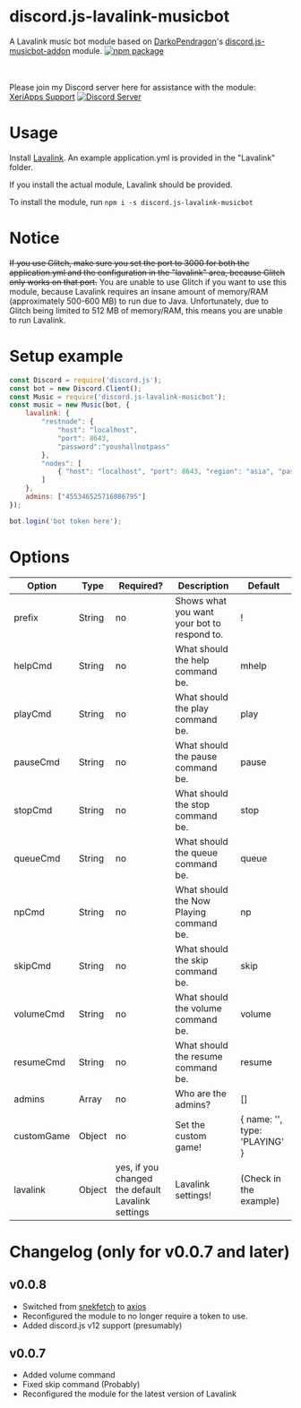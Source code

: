 # discord.js-lavalink-musicbot
A Lavalink music bot module based on [DarkoPendragon](https://github.com/DarkoPendragon)'s [discord.js-musicbot-addon](https://github.com/DarkoPendragon/discord.js-musicbot-addon) module.
[![npm package](https://nodei.co/npm/discord.js-lavalink-musicbot.png?downloads=true&downloadRank=true&stars=true)](https://nodei.co/npm/discord.js-lavalink-musicbot/)  

<br><br>
Please join my Discord server here for assistance with the module: [XeriApps Support](https://discord.gg/dNN4azK)
[![Discord Server](https://discordapp.com/api/guilds/483203473643405312/embed.png)](https://discord.gg/dNN4azK)

# Usage
Install [Lavalink](https://ci.fredboat.com/viewLog.html?buildId=lastSuccessful&buildTypeId=Lavalink_Build&tab=artifacts&guest=1). An example
application.yml is provided in the "Lavalink" folder.

If you install the actual module, Lavalink should be provided.

To install the module, run `npm i -s discord.js-lavalink-musicbot`

# Notice
~~If you use Glitch, make sure you set the port to 3000 for both the application.yml and the configuration in the "lavalink" area, because Glitch only works on that port.~~
You are unable to use Glitch if you want to use this module, because Lavalink requires an insane amount of memory/RAM (approximately 500-600 MB) to run due to Java. Unfortunately, due to Glitch being limited to 512 MB of memory/RAM, this means you are unable to run Lavalink.

# Setup example
```javascript
const Discord = require('discord.js');
const bot = new Discord.Client();
const Music = require('discord.js-lavalink-musicbot');
const music = new Music(bot, {
	lavalink: {
		"restnode": {
			"host": "localhost",
			"port": 8643,
			"password":"youshallnotpass"
		},
		"nodes": [
			{ "host": "localhost", "port": 8643, "region": "asia", "password": "youshallnotpass" }
		]
	},
	admins: ["455346525716086795"]
});

bot.login('bot token here');
```

# Options

| Option | Type | Required? | Description | Default
| --- | --- | --- | --- | --- |
| prefix | String | no | Shows what you want your bot to respond to. | ! |
| helpCmd | String | no | What should the help command be. | mhelp |
| playCmd | String | no | What should the play command be. | play |
| pauseCmd | String | no | What should the pause command be. | pause |
| stopCmd | String | no | What should the stop command be. | stop |
| queueCmd | String | no | What should the queue command be. | queue |
| npCmd | String | no | What should the Now Playing command be. | np |
| skipCmd | String | no | What should the skip command be. | skip |
| volumeCmd | String | no | What should the volume command be. | volume |
| resumeCmd | String | no | What should the resume command be. | resume |
| admins | Array | no | Who are the admins? | [] |
| customGame | Object | no | Set the custom game! | { name: '', type: 'PLAYING' } |
| lavalink | Object | yes, if you changed the default Lavalink settings | Lavalink settings! | (Check in the example) | 

# Changelog (only for v0.0.7 and later)
v0.0.8
---
- Switched from [snekfetch](https://npmjs.com/package/snekfetch) to [axios](https://npmjs.com/package/axios)
- Reconfigured the module to no longer require a token to use.
- Added discord.js v12 support (presumably)

v0.0.7
---
- Added volume command
- Fixed skip command (Probably)
- Reconfigured the module for the latest version of Lavalink